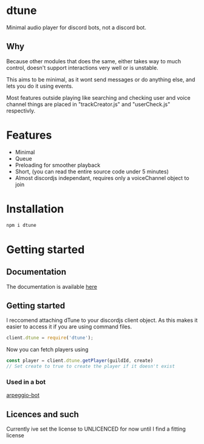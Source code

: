 # dtune

Minimal audio player for discord bots, not a discord bot.

## Why

Because other modules that does the same, either takes way to much control, doesn't support interactions very well or is unstable.

This aims to be minimal, as it wont send messages or do anything else, and lets you do it using events.

Most features outside playing like searching and checking user and voice channel things are placed in "trackCreator.js" and "userCheck.js" respectivly.

# Features

 - Minimal
 - Queue
 - Preloading for smoother playback
 - Short, (you can read the entire source code under 5 minutes)
 - Almost discordjs independant, requires only a voiceChannel object to join

# Installation

```sh
npm i dtune
```

# Getting started

## Documentation

The documentation is available [here](https://rotekoppen.github.io/dtune/)

## Getting started

I reccomend attaching dTune to your discordjs client object. As this makes it easier to access it if you are using command files.

```js
client.dtune = require('dtune');
```

Now you can fetch players using

```js
const player = client.dtune.getPlayer(guildId, create)
// Set create to true to create the player if it doesn't exist
```

### Used in a bot

[arpeggio-bot](https://github.com/Rotekoppen/arpeggio-bot)

## Licences and such

Currently ive set the license to UNLICENCED for now until I find a fitting license
